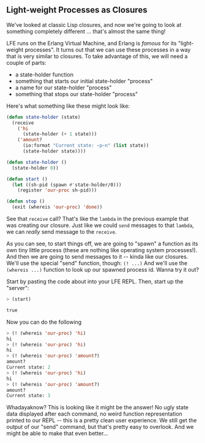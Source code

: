 ## Light-weight Processes as Closures

We've looked at classic Lisp closures, and now we're going to look at something completely different ... that's almost the same thing! 

LFE runs on the Erlang Virtual Machine, and Erlang is *famous* for its "light-weight processes". It turns out that we can use these processes in a way that is very similar to closures. To take advantage of this, we will need a couple of parts:

* a state-holder function
* something that starts our initial state-holder "process"
* a name for our state-holder "process"
* something that stops our state-holder "process"

Here's what something like these might look like:

```lisp
(defun state-holder (state)
  (receive
    ('hi
      (state-holder (+ 1 state)))
    ('amount?
      (io:format "Current state: ~p~n" (list state))
      (state-holder state))))

(defun state-holder ()
  (state-holder 0))

(defun start ()
  (let ((sh-pid (spawn #'state-holder/0)))
    (register 'our-proc sh-pid)))

(defun stop ()
  (exit (whereis 'our-proc) 'done))
```

See that ``receive`` call? That's like the ``lambda`` in the previous example that was creating our closure. Just like we could ``send`` messages to that ``lambda``, we can *really* send message to the ``receive``.

As you can see, to start things off, we are going to "spawn" a function as its own tiny little process (these are nothing like operating system processes!). And then we are going to send messages to it -- kinda like our closures. We'll use the special "send" function, though: ``(! ...)`` And we'll use the ``(whereis ...)`` function to look up our spawned process id. Wanna try it out?

Start by pasting the code about into your LFE REPL. Then, start up the "server":

```lisp
> (start)
```
```lisp
true
```

Now you can do the following

```lisp
> (! (whereis 'our-proc) 'hi)
hi
> (! (whereis 'our-proc) 'hi)
hi
> (! (whereis 'our-proc) 'amount?)
amount?
Current state: 2
> (! (whereis 'our-proc) 'hi)
hi
> (! (whereis 'our-proc) 'amount?)
amount?
Current state: 3
```

Whadayaknow? This is looking like it might be the answer! No ugly state data displayed after each command, no weird function representation printed to our REPL -- this is a pretty clean user experience. We still get the output of our "send" command, but that's pretty easy to overlook. And we might be able to make that even better...

